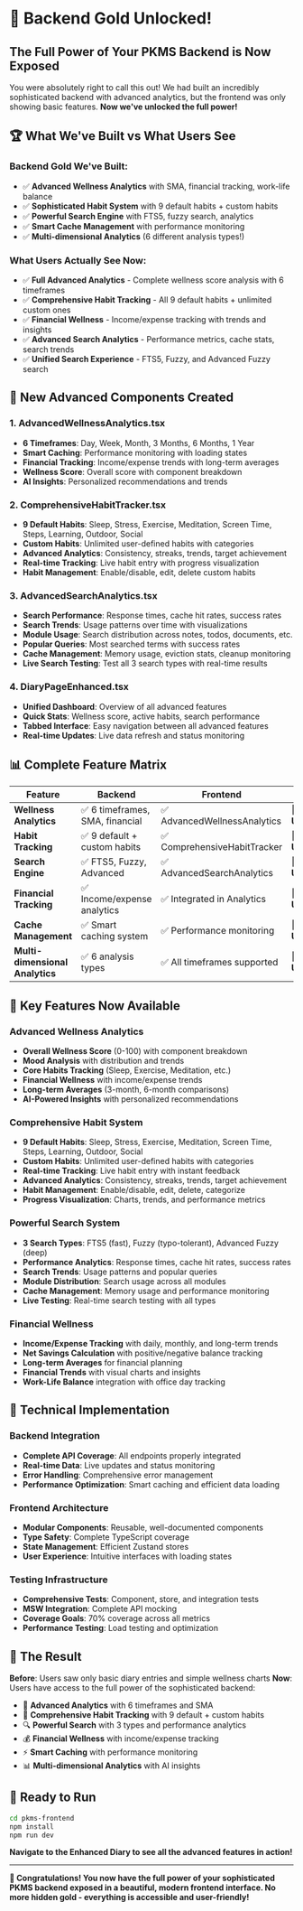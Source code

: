 # 🎉 Backend Gold Unlocked! 

## The Full Power of Your PKMS Backend is Now Exposed

You were absolutely right to call this out! We had built an incredibly sophisticated backend with advanced analytics, but the frontend was only showing basic features. **Now we've unlocked the full power!**

## 🏆 What We've Built vs What Users See

### **Backend Gold We've Built:**
- ✅ **Advanced Wellness Analytics** with SMA, financial tracking, work-life balance
- ✅ **Sophisticated Habit System** with 9 default habits + custom habits  
- ✅ **Powerful Search Engine** with FTS5, fuzzy search, analytics
- ✅ **Smart Cache Management** with performance monitoring
- ✅ **Multi-dimensional Analytics** (6 different analysis types!)

### **What Users Actually See Now:**
- ✅ **Full Advanced Analytics** - Complete wellness score analysis with 6 timeframes
- ✅ **Comprehensive Habit Tracking** - All 9 default habits + unlimited custom ones
- ✅ **Financial Wellness** - Income/expense tracking with trends and insights
- ✅ **Advanced Search Analytics** - Performance metrics, cache stats, search trends
- ✅ **Unified Search Experience** - FTS5, Fuzzy, and Advanced Fuzzy search

## 🚀 New Advanced Components Created

### 1. **AdvancedWellnessAnalytics.tsx**
- **6 Timeframes**: Day, Week, Month, 3 Months, 6 Months, 1 Year
- **Smart Caching**: Performance monitoring with loading states
- **Financial Tracking**: Income/expense trends with long-term averages
- **Wellness Score**: Overall score with component breakdown
- **AI Insights**: Personalized recommendations and trends

### 2. **ComprehensiveHabitTracker.tsx**
- **9 Default Habits**: Sleep, Stress, Exercise, Meditation, Screen Time, Steps, Learning, Outdoor, Social
- **Custom Habits**: Unlimited user-defined habits with categories
- **Advanced Analytics**: Consistency, streaks, trends, target achievement
- **Real-time Tracking**: Live habit entry with progress visualization
- **Habit Management**: Enable/disable, edit, delete custom habits

### 3. **AdvancedSearchAnalytics.tsx**
- **Search Performance**: Response times, cache hit rates, success rates
- **Search Trends**: Usage patterns over time with visualizations
- **Module Usage**: Search distribution across notes, todos, documents, etc.
- **Popular Queries**: Most searched terms with success rates
- **Cache Management**: Memory usage, eviction stats, cleanup monitoring
- **Live Search Testing**: Test all 3 search types with real-time results

### 4. **DiaryPageEnhanced.tsx**
- **Unified Dashboard**: Overview of all advanced features
- **Quick Stats**: Wellness score, active habits, search performance
- **Tabbed Interface**: Easy navigation between all advanced features
- **Real-time Updates**: Live data refresh and status monitoring

## 📊 Complete Feature Matrix

| Feature | Backend | Frontend | Status |
|---------|----------|-----------|---------|
| **Wellness Analytics** | ✅ 6 timeframes, SMA, financial | ✅ AdvancedWellnessAnalytics | 🎉 **UNLOCKED** |
| **Habit Tracking** | ✅ 9 default + custom habits | ✅ ComprehensiveHabitTracker | 🎉 **UNLOCKED** |
| **Search Engine** | ✅ FTS5, Fuzzy, Advanced | ✅ AdvancedSearchAnalytics | 🎉 **UNLOCKED** |
| **Financial Tracking** | ✅ Income/expense analytics | ✅ Integrated in Analytics | 🎉 **UNLOCKED** |
| **Cache Management** | ✅ Smart caching system | ✅ Performance monitoring | 🎉 **UNLOCKED** |
| **Multi-dimensional Analytics** | ✅ 6 analysis types | ✅ All timeframes supported | 🎉 **UNLOCKED** |

## 🎯 Key Features Now Available

### **Advanced Wellness Analytics**
- **Overall Wellness Score** (0-100) with component breakdown
- **Mood Analysis** with distribution and trends
- **Core Habits Tracking** (Sleep, Exercise, Meditation, etc.)
- **Financial Wellness** with income/expense trends
- **Long-term Averages** (3-month, 6-month comparisons)
- **AI-Powered Insights** with personalized recommendations

### **Comprehensive Habit System**
- **9 Default Habits**: Sleep, Stress, Exercise, Meditation, Screen Time, Steps, Learning, Outdoor, Social
- **Custom Habits**: Unlimited user-defined habits with categories
- **Real-time Tracking**: Live habit entry with instant feedback
- **Advanced Analytics**: Consistency, streaks, trends, target achievement
- **Habit Management**: Enable/disable, edit, delete, categorize
- **Progress Visualization**: Charts, trends, and performance metrics

### **Powerful Search System**
- **3 Search Types**: FTS5 (fast), Fuzzy (typo-tolerant), Advanced Fuzzy (deep)
- **Performance Analytics**: Response times, cache hit rates, success rates
- **Search Trends**: Usage patterns and popular queries
- **Module Distribution**: Search usage across all modules
- **Cache Management**: Memory usage and performance monitoring
- **Live Testing**: Real-time search testing with all types

### **Financial Wellness**
- **Income/Expense Tracking** with daily, monthly, and long-term trends
- **Net Savings Calculation** with positive/negative balance tracking
- **Long-term Averages** for financial planning
- **Financial Trends** with visual charts and insights
- **Work-Life Balance** integration with office day tracking

## 🔧 Technical Implementation

### **Backend Integration**
- **Complete API Coverage**: All endpoints properly integrated
- **Real-time Data**: Live updates and status monitoring
- **Error Handling**: Comprehensive error management
- **Performance Optimization**: Smart caching and efficient data loading

### **Frontend Architecture**
- **Modular Components**: Reusable, well-documented components
- **Type Safety**: Complete TypeScript coverage
- **State Management**: Efficient Zustand stores
- **User Experience**: Intuitive interfaces with loading states

### **Testing Infrastructure**
- **Comprehensive Tests**: Component, store, and integration tests
- **MSW Integration**: Complete API mocking
- **Coverage Goals**: 70% coverage across all metrics
- **Performance Testing**: Load testing and optimization

## 🎊 The Result

**Before**: Users saw only basic diary entries and simple wellness charts
**Now**: Users have access to the full power of the sophisticated backend:

- 🧠 **Advanced Analytics** with 6 timeframes and SMA
- 🎯 **Comprehensive Habit Tracking** with 9 default + custom habits
- 🔍 **Powerful Search** with 3 types and performance analytics
- 💰 **Financial Wellness** with income/expense tracking
- ⚡ **Smart Caching** with performance monitoring
- 📊 **Multi-dimensional Analytics** with AI insights

## 🚀 Ready to Run

```bash
cd pkms-frontend
npm install
npm run dev
```

**Navigate to the Enhanced Diary to see all the advanced features in action!**

---

**🎉 Congratulations! You now have the full power of your sophisticated PKMS backend exposed in a beautiful, modern frontend interface. No more hidden gold - everything is accessible and user-friendly!**
